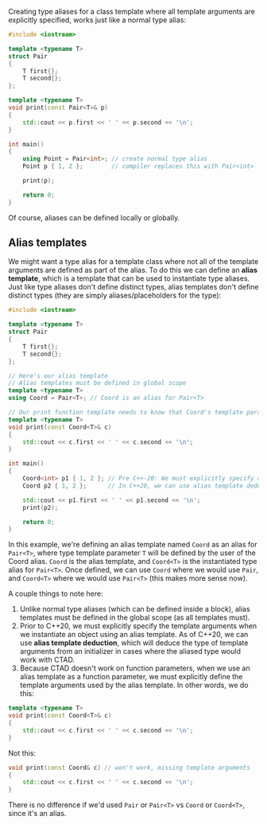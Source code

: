 Creating type aliases for a class template where all template arguments are explicitly specified, works just like a normal type alias:
```cpp
#include <iostream>

template <typename T>
struct Pair
{
    T first{};
    T second{};
};

template <typename T>
void print(const Pair<T>& p)
{
    std::cout << p.first << ' ' << p.second << '\n';
}

int main()
{
    using Point = Pair<int>; // create normal type alias
    Point p { 1, 2 };        // compiler replaces this with Pair<int>

    print(p);

    return 0;
}
```

Of course, aliases can be defined locally or globally.

## Alias templates

We might want a type alias for a template class where not all of the template arguments are defined as part of the alias. To do this we can define an **alias template**, which is a template that can be used to instantiate type aliases. Just like type aliases don't define distinct types, alias templates don't define distinct types (they are simply aliases/placeholders for the type):
```cpp
#include <iostream>

template <typename T>
struct Pair
{
    T first{};
    T second{};
};

// Here's our alias template
// Alias templates must be defined in global scope
template <typename T>
using Coord = Pair<T>; // Coord is an alias for Pair<T>

// Our print function template needs to know that Coord's template parameter T is a type template parameter
template <typename T>
void print(const Coord<T>& c)
{
    std::cout << c.first << ' ' << c.second << '\n';
}

int main()
{
    Coord<int> p1 { 1, 2 }; // Pre C++-20: We must explicitly specify all type template argument
    Coord p2 { 1, 2 };      // In C++20, we can use alias template deduction to deduce the template arguments in cases where CTAD works

    std::cout << p1.first << ' ' << p1.second << '\n';
    print(p2);

    return 0;
}
```

In this example, we're defining an alias template named `Coord` as an alias for `Pair<T>`, where type template parameter `T` will be defined by the user of the Coord alias. `Coord` is the alias template, and `Coord<T>` is the instantiated type alias for `Pair<T>`. Once defined, we can use `Coord` where we would use `Pair`, and `Coord<T>` where we would use `Pair<T>` (this makes more sense now).

A couple things to note here:
1. Unlike normal type aliases (which can be defined inside a block), alias templates must be defined in the global scope (as all templates must).
2. Prior to C++20, we must explicitly specify the template arguments when we instantiate an object using an alias template. As of C++20, we can use **alias template deduction**, which will deduce the type of template arguments from an initializer in cases where the aliased type would work with CTAD.
3. Because CTAD doesn't work on function parameters, when we use an alias template as a function parameter, we must explicitly define the template arguments used by the alias template. In other words, we do this:
```cpp
template <typename T>
void print(const Coord<T>& c)
{
    std::cout << c.first << ' ' << c.second << '\n';
}
```
Not this:
```cpp
void print(const Coord& c) // won't work, missing template arguments
{
    std::cout << c.first << ' ' << c.second << '\n';
}
```

There is no difference if we'd used `Pair` or `Pair<T>` vs `Coord` or `Coord<T>`, since it's an alias.
